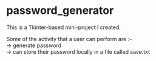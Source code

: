# password_generator
This is a Tkinter-based mini-project I created.

Some of the activity that a user can perform are :-<br/>
-> generate password <br/>
-> can store their password locally in a file called save.txt<br/>
